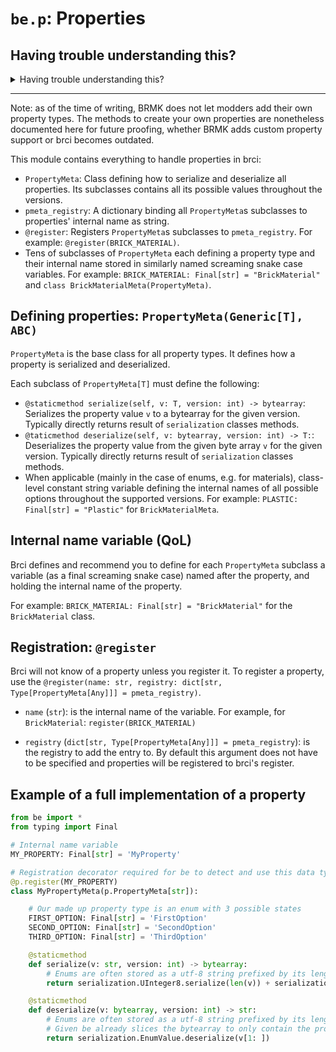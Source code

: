 # `be.p`: Properties

## Having trouble understanding this?

<details>
<summary>Having trouble understanding this?</summary>

Are you a beginner in computer science or unfamiliar with Python? This short section will give some information to go back to if you need help reading:

- Decorators are things that wrap around functions and classes to easily add additional code. You can see them as a special kind of function. They are placed above a class or function and start with `@`. They can take arguments in parentheses. For example: `@staticmethod`, `@p.register(BRICK_MATERIAL)`.
- While somewhat uncommon in Python, there are generic types. A concise note: TypeVars and Generic are used by type checkers (mypy, IDEs) and are not enforced at runtime. `T` is a common name for a type variable. Example usage: `class MyClass(ParentClass[str])` tells type checkers that all `T`s in `ParentClass`'s are `str`.

</details>

-----

Note: as of the time of writing, BRMK does not let modders add their own property types. The methods to create your own properties are nonetheless documented here for future proofing, whether BRMK adds custom property support or brci becomes outdated.

This module contains everything to handle properties in brci:
- `PropertyMeta`: Class defining how to serialize and deserialize all properties. Its subclasses contains all its possible values throughout the versions.
- `pmeta_registry`: A dictionary binding all `PropertyMeta`s subclasses to properties' internal name as string.
- `@register`: Registers `PropertyMeta`s subclasses to `pmeta_registry`. For example: `@register(BRICK_MATERIAL)`.
- Tens of subclasses of `PropertyMeta` each defining a property type and their internal name stored in similarly named screaming snake case variables. For example: `BRICK_MATERIAL: Final[str] = "BrickMaterial"` and `class BrickMaterialMeta(PropertyMeta)`.

## Defining properties: `PropertyMeta(Generic[T], ABC)`

`PropertyMeta` is the base class for all property types. It defines how a property is serialized and deserialized.

Each subclass of `PropertyMeta[T]` must define the following:
- `@staticmethod serialize(self, v: T, version: int) -> bytearray`: Serializes the property value `v` to a bytearray for the given version. Typically directly returns result of `serialization` classes methods.
- `@taticmethod deserialize(self, v: bytearray, version: int) -> T:`: Deserializes the property value from the given byte array `v` for the given version. Typically directly returns result of `serialization` classes methods.
- When applicable (mainly in the case of enums, e.g. for materials), class-level constant string variable defining the internal names of all possible options throughout the supported versions. For example: `PLASTIC: Final[str] = "Plastic"` for `BrickMaterialMeta`.

## Internal name variable (QoL)

Brci defines and recommend you to define for each `PropertyMeta` subclass a variable (as a final screaming snake case) named after the property, and holding the internal name of the property.

For example: `BRICK_MATERIAL: Final[str] = "BrickMaterial"` for the `BrickMaterial` class.

## Registration: `@register`

Brci will not know of a property unless you register it. To register a property, use the `@register(name: str, registry: dict[str, Type[PropertyMeta[Any]]] = pmeta_registry)`.

- `name` (`str`): is the internal name of the variable. For example, for `BrickMaterial`: `register(BRICK_MATERIAL)`

- `registry` (`dict[str, Type[PropertyMeta[Any]]] = pmeta_registry`): is the registry to add the entry to. By default this argument does not have to be specified and properties will be registered to brci's register.


## Example of a full implementation of a property

```python
from be import *
from typing import Final

# Internal name variable
MY_PROPERTY: Final[str] = 'MyProperty'

# Registration decorator required for be to detect and use this data type
@p.register(MY_PROPERTY)
class MyPropertyMeta(p.PropertyMeta[str]):

    # Our made up property type is an enum with 3 possible states
    FIRST_OPTION: Final[str] = 'FirstOption'
    SECOND_OPTION: Final[str] = 'SecondOption'
    THIRD_OPTION: Final[str] = 'ThirdOption'

    @staticmethod
    def serialize(v: str, version: int) -> bytearray:
        # Enums are often stored as a utf-8 string prefixed by its length as a UInteger8
        return serialization.UInteger8.serialize(len(v)) + serialization.EnumValue.serialize(v)

    @staticmethod
    def deserialize(v: bytearray, version: int) -> str:
        # Enums are often stored as a utf-8 string prefixed by its length as a UInteger8
        # Given be already slices the bytearray to only contain the property value, we can skip the first byte
        return serialization.EnumValue.deserialize(v[1: ])
```